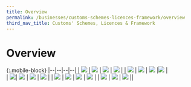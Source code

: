 ```yaml
---
title: Overview 
permalink: /businesses/customs-schemes-licences-framework/overview
third_nav_title: Customs' Schemes, Licences & Framework
---
```


# Overview

{:.mobile-block}
|--|--|--|--|
| [![](/images/schemes-licences/SLF1.jpg)](/businesses/customs-schemes-licences-framework/trade-first) | [![](/images/schemes-licences/SLF2.jpg)](/businesses/customs-schemes-licences-framework/air-store-bond-scheme) | [![](/images/schemes-licences/SLF3.jpg)](/businesses/customs-schemes-licences-framework/apex-licence) | [![](/images/schemes-licences/SLF4.jpg)](/businesses/customs-schemes-licences-framework/bonded-truck-scheme) |
| [![](/images/schemes-licences/SLF5.jpg)](/businesses/customs-schemes-licences-framework/cargo-agents-import-authorisation-caia-scheme)  | [![](/images/schemes-licences/SLF6.jpg)](/businesses/customs-schemes-licences-framework/CWC-licence)  | [![](/images/schemes-licences/SLF7.jpg)](/businesses/customs-schemes-licences-framework/company-declaration-scheme)  |[![](/images/schemes-licences/SLF8.jpg)](/businesses/customs-schemes-licences-framework/consolidated-declaration)  |  
| [![](/images/schemes-licences/SLF9.jpg)](/businesses/customs-schemes-licences-framework/container-freight-warehouse)| [![](/images/schemes-licences/SLF10.jpg)](/businesses/customs-schemes-licences-framework/duty-free-shop-scheme) | [![](/images/schemes-licences/SLF11.jpg)](/businesses/customs-schemes-licences-framework/excise-factory-scheme)   | [![](/images/schemes-licences/SLF12.jpg)](/businesses/customs-schemes-licences-framework/industrial-exemption-factory-scheme) | 
| [![](/images/schemes-licences/SLF13.jpg)](/businesses/customs-schemes-licences-framework/kimberley-process-certification-scheme)  | [![](/images/schemes-licences/SLF14.jpg)](/businesses/customs-schemes-licences-framework/licensed-warehouse-scheme)  | [![](/images/schemes-licences/SLF15.jpg)](/businesses/customs-schemes-licences-framework/petroleum-licences)  | [![](/images/schemes-licences/SLF16.jpg)](/businesses/customs-schemes-licences-framework/secure-trade-partnership-stp)  | 
| [![](/images/schemes-licences/SLF17.jpg)](/businesses/customs-schemes-licences-framework/strategic-trade-scheme)  | [![](/images/schemes-licences/SLF18.jpg)](/businesses/customs-schemes-licences-framework/zero-gst-warehouse-scheme) | [![](/images/schemes-licences/SLF19.jpg)](/businesses/customes-schemes-licences-framework/iras-scheme)  ||

